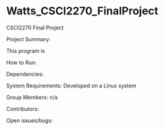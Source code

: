 # Watts_CSCI2270_FinalProject
CSCI2270 Final Project

Project Summary:

  This program is 

How to Run:


Dependencies:


System Requirements:
Developed on a Linux system

Group Members:
n/a

Contributors:

Open issues/bugs:
